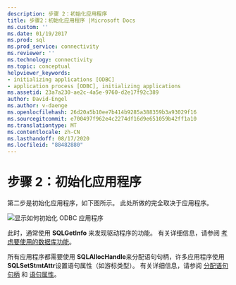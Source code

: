 ```yaml
---
description: 步骤 2：初始化应用程序
title: 步骤2：初始化应用程序 |Microsoft Docs
ms.custom: ''
ms.date: 01/19/2017
ms.prod: sql
ms.prod_service: connectivity
ms.reviewer: ''
ms.technology: connectivity
ms.topic: conceptual
helpviewer_keywords:
- initializing applications [ODBC]
- application process [ODBC], initializing applications
ms.assetid: 23a7a230-ae2c-4a5e-9760-d2e17f92c389
author: David-Engel
ms.author: v-daenge
ms.openlocfilehash: 26d20a5b10ee7b414b9285a388359b3a93029f16
ms.sourcegitcommit: e700497f962e4c2274df16d9e651059b42ff1a10
ms.translationtype: MT
ms.contentlocale: zh-CN
ms.lasthandoff: 08/17/2020
ms.locfileid: "88482880"
---
```

# <a name="step-2-initialize-the-application"></a>步骤 2：初始化应用程序
第二步是初始化应用程序，如下图所示。 此处所做的完全取决于应用程序。  
  
 ![显示如何初始化 ODBC 应用程序](../../../odbc/reference/develop-app/media/pr12.gif "pr12")  
  
 此时，通常使用 **SQLGetInfo** 来发现驱动程序的功能。 有关详细信息，请参阅 [考虑要使用的数据库功能](../../../odbc/reference/develop-app/considering-database-features-to-use.md)。  
  
 所有应用程序都需要使用 **SQLAllocHandle**来分配语句句柄，许多应用程序使用 **SQLSetStmtAttr**设置语句属性（如游标类型）。 有关详细信息，请参阅 [分配语句句柄](../../../odbc/reference/develop-app/allocating-a-statement-handle-odbc.md) 和 [语句属性](../../../odbc/reference/develop-app/statement-attributes.md)。
